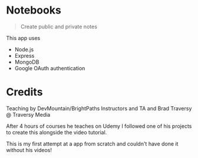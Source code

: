 # Notebooks

> Create public and private notes

This app uses 
- Node.js
- Express
- MongoDB
- Google OAuth authentication

# Credits

Teaching by DevMountain/BrightPaths Instructors and TA and Brad Traversy @ Traversy Media 

After 4 hours of courses he teaches on Udemy I followed one of his projects to create this alongside the video tutorial.

This is my first attempt at a app from scratch and couldn't have done it without his videos!



